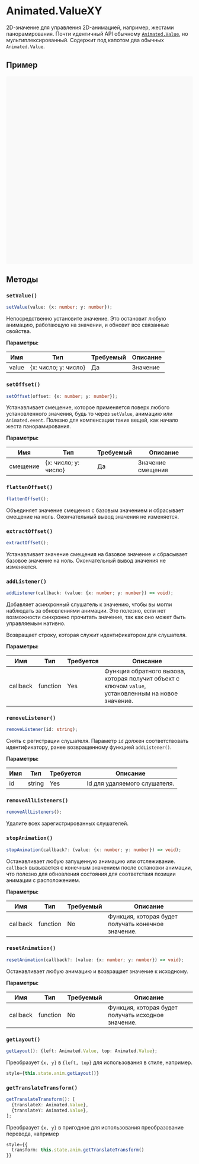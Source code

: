 # Animated.ValueXY

2D-значение для управления 2D-анимацией, например, жестами панорамирования. Почти идентичный API обычному [`Animated.Value`](animatedvalue.md), но мультиплексированный. Содержит под капотом два обычных `Animated.Value`.

## Пример

<div data-snack-id="@bndby/animated.valuexy" data-snack-platform="web" data-snack-preview="true" data-snack-theme="light" style="overflow:hidden;background:#F9F9F9;border:1px solid var(--color-border);border-radius:4px;height:505px;width:100%"></div>

## Методы

### `setValue()`

```ts
setValue(value: {x: number; y: number});
```

Непосредственно установите значение. Это остановит любую анимацию, работающую на значении, и обновит все связанные свойства.

**Параметры:**

| Имя   | Тип                  | Требуемый | Описание |
| ----- | -------------------- | --------- | -------- |
| value | {x: число; y: число} | Да        | Значение |

### `setOffset()`

```ts
setOffset(offset: {x: number; y: number});
```

Устанавливает смещение, которое применяется поверх любого установленного значения, будь то через `setValue`, анимацию или `Animated.event`. Полезно для компенсации таких вещей, как начало жеста панорамирования.

**Параметры:**

| Имя      | Тип                  | Требуемый | Описание          |
| -------- | -------------------- | --------- | ----------------- |
| смещение | {x: число; y: число} | Да        | Значение смещения |

### `flattenOffset()`

```ts
flattenOffset();
```

Объединяет значение смещения с базовым значением и сбрасывает смещение на ноль. Окончательный вывод значения не изменяется.

### `extractOffset()`

```ts
extractOffset();
```

Устанавливает значение смещения на базовое значение и сбрасывает базовое значение на ноль. Окончательный вывод значения не изменяется.

### `addListener()`

```ts
addListener(callback: (value: {x: number; y: number}) => void);
```

Добавляет асинхронный слушатель к значению, чтобы вы могли наблюдать за обновлениями анимации. Это полезно, если нет возможности синхронно прочитать значение, так как оно может быть управляемым нативно.

Возвращает строку, которая служит идентификатором для слушателя.

**Параметры:**

| Имя      | Тип      | Требуется | Описание                                                                                            |
| -------- | -------- | --------- | --------------------------------------------------------------------------------------------------- |
| callback | function | Yes       | Функция обратного вызова, которая получит объект с ключом `value`, установленным на новое значение. |

### `removeListener()`

```ts
removeListener(id: string);
```

Снять с регистрации слушателя. Параметр `id` должен соответствовать идентификатору, ранее возвращенному функцией `addListener()`.

**Параметры:**

| Имя | Тип    | Требуется | Описание                     |
| --- | ------ | --------- | ---------------------------- |
| id  | string | Yes       | Id для удаляемого слушателя. |

### `removeAllListeners()`

```ts
removeAllListeners();
```

Удалите всех зарегистрированных слушателей.

### `stopAnimation()`

```ts
stopAnimation(callback?: (value: {x: number; y: number}) => void);
```

Останавливает любую запущенную анимацию или отслеживание. `callback` вызывается с конечным значением после остановки анимации, что полезно для обновления состояния для соответствия позиции анимации с расположением.

**Параметры:**

| Имя      | Тип      | Требуемый | Описание                                           |
| -------- | -------- | --------- | -------------------------------------------------- |
| callback | function | No        | Функция, которая будет получать конечное значение. |

### `resetAnimation()`

```ts
resetAnimation(callback?: (value: {x: number; y: number}) => void);
```

Останавливает любую анимацию и возвращает значение к исходному.

**Параметры:**

| Имя      | Тип      | Требуемый | Описание                                           |
| -------- | -------- | --------- | -------------------------------------------------- |
| callback | function | No        | Функция, которая будет получать исходное значение. |

### `getLayout()`

```ts
getLayout(): {left: Animated.Value, top: Animated.Value};
```

Преобразует `{x, y}` в `{left, top}` для использования в стиле, например.

```ts
style={this.state.anim.getLayout()}
```

### `getTranslateTransform()`

```ts
getTranslateTransform(): [
  {translateX: Animated.Value},
  {translateY: Animated.Value},
];
```

Преобразует `{x, y}` в пригодное для использования преобразование перевода, например

```ts
style={{
  transform: this.state.anim.getTranslateTransform()
}}
```
